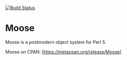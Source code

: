 [![Build Status](https://travis-ci.org/moose/Moose.png?branch=master,stable/2.08)](https://travis-ci.org/moose/Moose)

Moose
=====

Moose is a postmodern object system for Perl 5.

Moose on CPAN: [https://metacpan.org/release/Moose]
